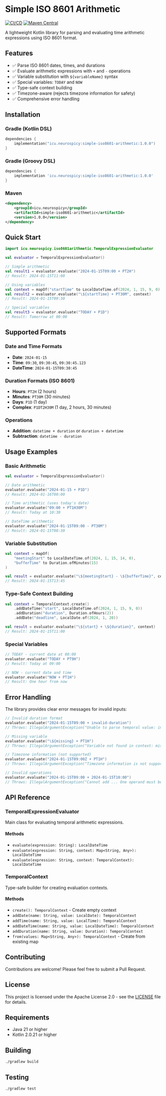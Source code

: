 # Simple ISO 8601 Arithmetic

[![CI/CD](https://github.com/steineggerroland/simple-iso8601-arithmetic/actions/workflows/ci.yml/badge.svg)](https://github.com/steineggerroland/simple-iso8601-arithmetic/actions/workflows/ci.yml)
[![Maven Central](https://img.shields.io/maven-central/v/icu.neurospicy/simple-iso8601-arithmetic.svg?label=Maven%20Central)](https://search.maven.org/search?q=g:%22icu.neurospicy%22%20AND%20a:%22simple-iso8601-arithmetic%22)

A lightweight Kotlin library for parsing and evaluating time arithmetic expressions using ISO 8601 format.

## Features

- ✅ Parse ISO 8601 dates, times, and durations
- ✅ Evaluate arithmetic expressions with `+` and `-` operations
- ✅ Variable substitution with `${variableName}` syntax
- ✅ Special variables: `TODAY` and `NOW`
- ✅ Type-safe context building
- ✅ Timezone-aware (rejects timezone information for safety)
- ✅ Comprehensive error handling

## Installation

### Gradle (Kotlin DSL)

```kotlin
dependencies {
    implementation("icu.neurospicy:simple-iso8601-arithmetic:1.0.0")
}
```

### Gradle (Groovy DSL)

```groovy
dependencies {
    implementation 'icu.neurospicy:simple-iso8601-arithmetic:1.0.0'
}
```

### Maven

```xml
<dependency>
    <groupId>icu.neurospicy</groupId>
    <artifactId>simple-iso8601-arithmetic</artifactId>
    <version>1.0.0</version>
</dependency>
```

## Quick Start

```kotlin
import icu.neurospicy.iso8601arithmetic.TemporalExpressionEvaluator

val evaluator = TemporalExpressionEvaluator()

// Simple arithmetic
val result1 = evaluator.evaluate("2024-01-15T09:00 + PT2H")
// Result: 2024-01-15T11:00

// Using variables
val context = mapOf("startTime" to LocalDateTime.of(2024, 1, 15, 9, 0))
val result2 = evaluator.evaluate("\${startTime} + PT30M", context)
// Result: 2024-01-15T09:30

// Special variables
val result3 = evaluator.evaluate("TODAY + P1D")
// Result: Tomorrow at 00:00
```

## Supported Formats

### Date and Time Formats

- **Date**: `2024-01-15`
- **Time**: `09:30`, `09:30:45`, `09:30:45.123`
- **DateTime**: `2024-01-15T09:30:45`

### Duration Formats (ISO 8601)

- **Hours**: `PT2H` (2 hours)
- **Minutes**: `PT30M` (30 minutes)
- **Days**: `P1D` (1 day)
- **Complex**: `P1DT2H30M` (1 day, 2 hours, 30 minutes)

### Operations

- **Addition**: `datetime + duration` or `duration + datetime`
- **Subtraction**: `datetime - duration`

## Usage Examples

### Basic Arithmetic

```kotlin
val evaluator = TemporalExpressionEvaluator()

// Date arithmetic
evaluator.evaluate("2024-01-15 + P1D")
// Result: 2024-01-16T00:00

// Time arithmetic (uses today's date)
evaluator.evaluate("09:00 + PT1H30M")
// Result: Today at 10:30

// DateTime arithmetic
evaluator.evaluate("2024-01-15T09:00 - PT30M")
// Result: 2024-01-15T08:30
```

### Variable Substitution

```kotlin
val context = mapOf(
    "meetingStart" to LocalDateTime.of(2024, 1, 15, 14, 0),
    "bufferTime" to Duration.ofMinutes(15)
)

val result = evaluator.evaluate("\${meetingStart} - \${bufferTime}", context)
// Result: 2024-01-15T13:45
```

### Type-Safe Context Building

```kotlin
val context = TemporalContext.create()
    .addDateTime("start", LocalDateTime.of(2024, 1, 15, 9, 0))
    .addDuration("duration", Duration.ofHours(2))
    .addDate("deadline", LocalDate.of(2024, 1, 20))

val result = evaluator.evaluate("\${start} + \${duration}", context)
// Result: 2024-01-15T11:00
```

### Special Variables

```kotlin
// TODAY - current date at 00:00
evaluator.evaluate("TODAY + PT9H")
// Result: Today at 09:00

// NOW - current date and time
evaluator.evaluate("NOW + PT1H")
// Result: One hour from now
```

## Error Handling

The library provides clear error messages for invalid inputs:

```kotlin
// Invalid duration format
evaluator.evaluate("2024-01-15T09:00 + invalid-duration")
// Throws: IllegalArgumentException("Unable to parse temporal value: invalid-duration")

// Missing variable
evaluator.evaluate("\${missing} + PT1H")
// Throws: IllegalArgumentException("Variable not found in context: missing")

// Timezone information (not supported)
evaluator.evaluate("2024-01-15T09:00Z + PT1H")
// Throws: IllegalArgumentException("Timezone information is not supported: 2024-01-15T09:00Z")

// Invalid operations
evaluator.evaluate("2024-01-15T09:00 + 2024-01-15T10:00")
// Throws: IllegalArgumentException("Cannot add ... One operand must be a duration.")
```

## API Reference

### TemporalExpressionEvaluator

Main class for evaluating temporal arithmetic expressions.

#### Methods

- `evaluate(expression: String): LocalDateTime`
- `evaluate(expression: String, context: Map<String, Any>): LocalDateTime`
- `evaluate(expression: String, context: TemporalContext): LocalDateTime`

### TemporalContext

Type-safe builder for creating evaluation contexts.

#### Methods

- `create(): TemporalContext` - Create empty context
- `addDate(name: String, value: LocalDate): TemporalContext`
- `addTime(name: String, value: LocalTime): TemporalContext`
- `addDateTime(name: String, value: LocalDateTime): TemporalContext`
- `addDuration(name: String, value: Duration): TemporalContext`
- `from(values: Map<String, Any>): TemporalContext` - Create from existing map

## Contributing

Contributions are welcome! Please feel free to submit a Pull Request.

## License

This project is licensed under the Apache License 2.0 - see the [LICENSE](LICENSE) file for details.

## Requirements

- Java 21 or higher
- Kotlin 2.0.21 or higher

## Building

```bash
./gradlew build
```

## Testing

```bash
./gradlew test
``` 